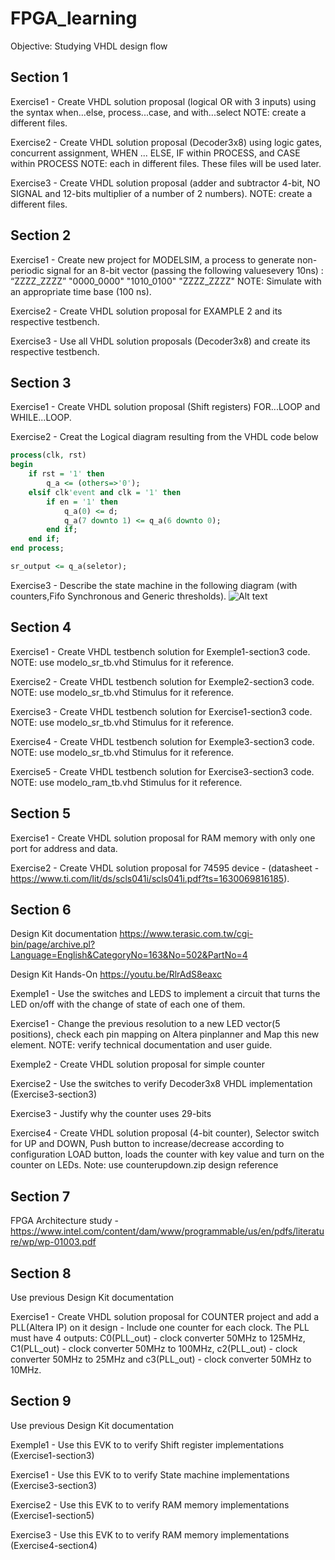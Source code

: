 # FPGA_learning

Objective: Studying VHDL design flow

## Section 1 
Exercise1 - Create VHDL solution proposal (logical OR with 3 inputs) using the syntax when...else, process...case, and with...select
NOTE: create a different files.

Exercise2 - Create VHDL solution proposal (Decoder3x8) using logic gates, concurrent assignment, WHEN ... ELSE, IF within PROCESS, and CASE within PROCESS
NOTE: each in different files. These files will be used later.

Exercise3 - Create VHDL solution proposal (adder and subtractor 4-bit, NO SIGNAL and 12-bits multiplier of a number of 2 numbers).
NOTE: create a different files.

## Section 2 
Exercise1 - Create new project for MODELSIM, a process to generate non-periodic signal for an 8-bit vector (passing the following values ​​every 10ns) : “ZZZZ_ZZZZ”
"0000_0000" "1010_0100" "ZZZZ_ZZZZ"
NOTE: Simulate with an appropriate time base (100 ns).

Exercise2 - Create VHDL solution proposal for EXAMPLE 2 and its respective testbench.

Exercise3 - Use all VHDL solution proposals (Decoder3x8) and create its respective testbench.

## Section 3 
Exercise1 - Create VHDL solution proposal (Shift registers) FOR...LOOP and WHILE...LOOP.

Exercise2 - Creat the Logical diagram resulting from the VHDL code below
```VHDL
process(clk, rst)
begin
	if rst = '1' then
		q_a <= (others=>'0'); 
	elsif clk'event and clk = '1' then
		if en = '1' then
			q_a(0) <= d;
			q_a(7 downto 1) <= q_a(6 downto 0);
		end if;
	end if;
end process;

sr_output <= q_a(seletor);
```

Exercise3 - Describe the state machine in the following diagram (with counters,Fifo Synchronous and Generic thresholds).
![Alt text](/./img.jpg?raw=true "State machine diagram")

## Section 4 
Exercise1 - Create VHDL testbench solution for Exemple1-section3 code. 
NOTE: use modelo_sr_tb.vhd Stimulus for it reference. 

Exercise2 - Create VHDL testbench solution for Exemple2-section3 code. 
NOTE: use modelo_sr_tb.vhd Stimulus for it reference. 

Exercise3 - Create VHDL testbench solution for Exercise1-section3 code. 
NOTE: use modelo_sr_tb.vhd Stimulus for it reference. 

Exercise4 - Create VHDL testbench solution for Exemple3-section3 code. 
NOTE: use modelo_sr_tb.vhd Stimulus for it reference.

Exercise5 - Create VHDL testbench solution for Exercise3-section3 code. 
NOTE: use modelo_ram_tb.vhd Stimulus for it reference.   

## Section 5 
Exercise1 - Create VHDL solution proposal for RAM memory with only one port for address and data.

Exercise2 - Create VHDL solution proposal for 74595 device - (datasheet - https://www.ti.com/lit/ds/scls041i/scls041i.pdf?ts=1630069816185).

## Section 6 
Design Kit documentation
https://www.terasic.com.tw/cgi-bin/page/archive.pl?Language=English&CategoryNo=163&No=502&PartNo=4

Design Kit Hands-On
https://youtu.be/RlrAdS8eaxc

Exemple1 - Use the switches and LEDS to implement a circuit that turns the LED on/off with the change of state of each one of them.

Exercise1 - Change the previous resolution to a new LED vector(5 positions), check each pin mapping on Altera pinplanner and Map this new element. NOTE: verify technical documentation and user guide.

Exemple2 - Create VHDL solution proposal for simple counter

Exercise2 - Use the switches to verify Decoder3x8 VHDL implementation (Exercise3-section3)

Exercise3 - Justify why the counter uses 29-bits

Exercise4 - Create VHDL solution proposal (4-bit counter), Selector switch for UP and DOWN, Push button to increase/decrease according to configuration
LOAD button, loads the counter with key value and turn on the counter on LEDs.
Note: use counterupdown.zip design reference 

## Section 7 
FPGA Architecture study - https://www.intel.com/content/dam/www/programmable/us/en/pdfs/literature/wp/wp-01003.pdf

## Section 8 
Use previous Design Kit documentation

Exercise1 - Create VHDL solution proposal for COUNTER project and add a PLL(Altera IP) on it design - Include one counter for each clock.
The PLL must have 4 outputs: C0(PLL_out) - clock converter 50MHz to 125MHz, C1(PLL_out) - clock converter 50MHz to 100MHz, c2(PLL_out) - clock converter 50MHz to 25MHz and c3(PLL_out) - clock converter 50MHz to 10MHz.
	
## Section 9 
Use previous Design Kit documentation

Exemple1 - Use this EVK to to verify Shift register implementations (Exercise1-section3) 

Exercise1 - Use this EVK to to verify State machine implementations (Exercise3-section3)

Exercise2 - Use this EVK to to verify RAM memory implementations (Exercise1-section5) 

Exercise3 - Use this EVK to to verify RAM memory implementations (Exercise4-section4) 
